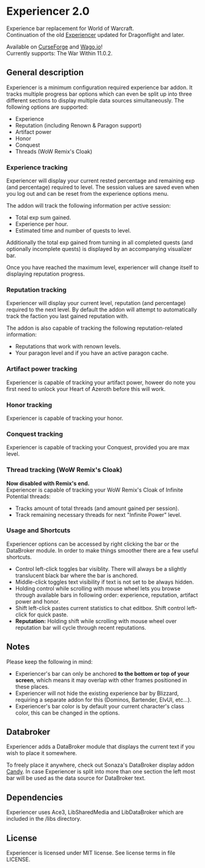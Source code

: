 # Experiencer 2.0
Experience bar replacement for World of Warcraft.  
Continuation of the old [Experiencer](https://www.curseforge.com/wow/addons/experiencer) updated for Dragonflight and later.  

Available on [CurseForge](https://www.curseforge.com/wow/addons/experiencer-2-0) and [Wago.io](https://addons.wago.io/addons/experiencer2)!  
Currently supports: The War Within 11.0.2.  

## General description
Experiencer is a minimum configuration required experience bar addon. It tracks multiple progress bar options which can even be split up into three different sections to display multiple data sources simultaneously.
The following options are supported:  
- Experience  
- Reputation (including Renown & Paragon support)  
- Artifact power  
- Honor  
- Conquest  
- Threads (WoW Remix's Cloak)  

### Experience tracking
Experiencer will display your current rested percentage and remaining exp (and percentage) required to level. The session values are saved even when you log out and can be reset from the experience options menu.

The addon will track the following information per active session:  
- Total exp sum gained.  
- Experience per hour.  
- Estimated time and number of quests to level.  
  
Additionally the total exp gained from turning in all completed quests (and optionally incomplete quests) is displayed by an accompanying visualizer bar.  

Once you have reached the maximum level, experiencer will change itself to displaying reputation progress.  

### Reputation tracking
Experiencer will display your current level, reputation (and percentage) required to the next level. By default the addon will attempt to automatically track the faction you last gained reputation with.  

The addon is also capable of tracking the following reputation-related information:  
- Reputations that work with renown levels.  
- Your paragon level and if you have an active paragon cache.  

### Artifact power tracking
Experiencer is capable of tracking your artifact power, howeer do note you first need to unlock your Heart of Azeroth before this will work.  

### Honor tracking
Experiencer is capable of tracking your honor.  

### Conquest tracking
Experiencer is capable of tracking your Conquest, provided you are max level.  

### Thread tracking (WoW Remix's Cloak)
**Now disabled with Remix's end.**  
Experiencer is capable of tracking your WoW Remix's Cloak of Infinite Potential threads:  
- Tracks amount of total threads (and amount gained per session).  
- Track remaining necessary threads for next "Infinite Power" level.  

### Usage and Shortcuts
Experiencer options can be accessed by right clicking the bar or the DataBroker module. In order to make things smoother there are a few useful shortcuts.  
- Control left-click toggles bar visiblity. There will always be a slightly translucent black bar where the bar is anchored.  
- Middle-click toggles text visibility if text is not set to be always hidden.  
- Holding control while scrolling with mouse wheel lets you browse through available bars in following order: experience, reputation, artifact power and honor.  
- Shift left-click pastes current statistics to chat editbox. Shift control left-click for quick paste.  
- **Reputation:** Holding shift while scrolling with mouse wheel over reputation bar will cycle through recent reputations.  

## Notes
Please keep the following in mind:  
- Experiencer's bar can only be anchored **to the bottom or top of your screen**, which means it may overlap with other frames positioned in these places.  
- Experiencer will not hide the existing experience bar by Blizzard, requiring a separate addon for this (Dominos, Bartender, ElvUI, etc...).
- Experiencer's bar color is by default your current character's class color, this can be changed in the options.

## Databroker
Experiencer adds a DataBroker module that displays the current text if you wish to place it somewhere. 

To freely place it anywhere, check out Sonaza's DataBroker display addon [Candy](https://www.curseforge.com/wow/addons/candy). In case Experiencer is split into more than one section the left most bar will be used as the data source for DataBroker text.

## Dependencies
Experiencer uses Ace3, LibSharedMedia and LibDataBroker which are included in the /libs directory.

## License
Experiencer is licensed under MIT license. See license terms in file LICENSE.